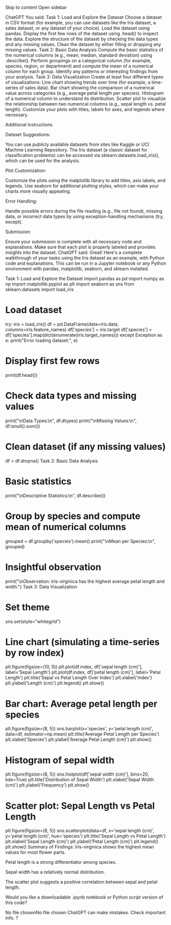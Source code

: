 
Skip to content
Open sidebar

ChatGPT
You said:
Task 1: Load and Explore the Dataset
Choose a dataset in CSV format (for example, you can use datasets like the Iris dataset, a sales dataset, or any dataset of your choice).
Load the dataset using pandas.
Display the first few rows of the dataset using .head() to inspect the data.
Explore the structure of the dataset by checking the data types and any missing values.
Clean the dataset by either filling or dropping any missing values.
Task 2: Basic Data Analysis
Compute the basic statistics of the numerical columns (e.g., mean, median, standard deviation) using .describe().
Perform groupings on a categorical column (for example, species, region, or department) and compute the mean of a numerical column for each group.
Identify any patterns or interesting findings from your analysis.
Task 3: Data Visualization
Create at least four different types of visualizations:
Line chart showing trends over time (for example, a time-series of sales data).
Bar chart showing the comparison of a numerical value across categories (e.g., average petal length per species).
Histogram of a numerical column to understand its distribution.
Scatter plot to visualize the relationship between two numerical columns (e.g., sepal length vs. petal length).
Customize your plots with titles, labels for axes, and legends where necessary.



Additional Instructions

Dataset Suggestions:

You can use publicly available datasets from sites like Kaggle or UCI Machine Learning Repository.
The Iris dataset (a classic dataset for classification problems) can be accessed via sklearn.datasets.load_iris(), which can be used for the analysis.

Plot Customization:

Customize the plots using the matplotlib library to add titles, axis labels, and legends.
Use seaborn for additional plotting styles, which can make your charts more visually appealing.

Error Handling:

Handle possible errors during the file reading (e.g., file not found), missing data, or incorrect data types by using exception-handling mechanisms (try, except).

Submission:

Ensure your submission is complete with all necessary code and explanations. Make sure that each plot is properly labeled and provides insights into the dataset.
ChatGPT said:
Great! Here's a complete walkthrough of your tasks using the Iris dataset as an example, with Python code and explanations. This can be run in a Jupyter notebook or any Python environment with pandas, matplotlib, seaborn, and sklearn installed.

Task 1: Load and Explore the Dataset
import pandas as pd
import numpy as np
import matplotlib.pyplot as plt
import seaborn as sns
from sklearn.datasets import load_iris

# Load dataset
try:
    iris = load_iris()
    df = pd.DataFrame(data=iris.data, columns=iris.feature_names)
    df['species'] = iris.target
    df['species'] = df['species'].map(dict(enumerate(iris.target_names)))
except Exception as e:
    print("Error loading dataset:", e)

# Display first few rows
print(df.head())

# Check data types and missing values
print("\nData Types:\n", df.dtypes)
print("\nMissing Values:\n", df.isnull().sum())

# Clean dataset (if any missing values)
df = df.dropna()
Task 2: Basic Data Analysis
# Basic statistics
print("\nDescriptive Statistics:\n", df.describe())

# Group by species and compute mean of numerical columns
grouped = df.groupby('species').mean()
print("\nMean per Species:\n", grouped)

# Insightful observation
print("\nObservation: Iris-virginica has the highest average petal length and width.")
Task 3: Data Visualization
# Set theme
sns.set(style="whitegrid")

# Line chart (simulating a time-series by row index)
plt.figure(figsize=(10, 5))
plt.plot(df.index, df['sepal length (cm)'], label='Sepal Length')
plt.plot(df.index, df['petal length (cm)'], label='Petal Length')
plt.title('Sepal vs Petal Length Over Index')
plt.xlabel('Index')
plt.ylabel('Length (cm)')
plt.legend()
plt.show()

# Bar chart: Average petal length per species
plt.figure(figsize=(8, 5))
sns.barplot(x='species', y='petal length (cm)', data=df, estimator=np.mean)
plt.title('Average Petal Length per Species')
plt.xlabel('Species')
plt.ylabel('Average Petal Length (cm)')
plt.show()

# Histogram of sepal width
plt.figure(figsize=(8, 5))
sns.histplot(df['sepal width (cm)'], bins=20, kde=True)
plt.title('Distribution of Sepal Width')
plt.xlabel('Sepal Width (cm)')
plt.ylabel('Frequency')
plt.show()

# Scatter plot: Sepal Length vs Petal Length
plt.figure(figsize=(8, 5))
sns.scatterplot(data=df, x='sepal length (cm)', y='petal length (cm)', hue='species')
plt.title('Sepal Length vs Petal Length')
plt.xlabel('Sepal Length (cm)')
plt.ylabel('Petal Length (cm)')
plt.legend()
plt.show()
Summary of Findings:
Iris-virginica shows the highest mean values for most flower parts.

Petal length is a strong differentiator among species.

Sepal width has a relatively normal distribution.

The scatter plot suggests a positive correlation between sepal and petal length.

Would you like a downloadable .ipynb notebook or Python script version of this code?












No file chosenNo file chosen
ChatGPT can make mistakes. Check important info.
?
